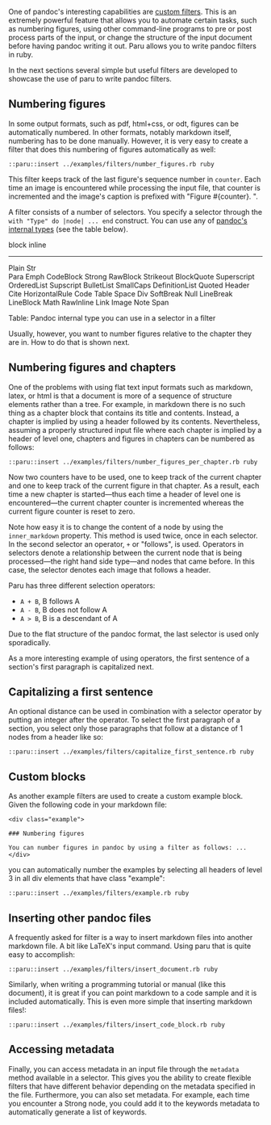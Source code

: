 One of pandoc's interesting capabilities are [custom
filters](http://pandoc.org/scripting.html). This is an extremely powerful
feature that allows you to automate certain tasks, such as numbering figures,
using other command-line programs to pre or post process parts of the input,
or change the structure of the input document before having pandoc writing it
out. Paru allows you to write pandoc filters in ruby. 

In the next sections several simple but useful filters are developed to
showcase the use of paru to write pandoc filters.

## Numbering figures

In some output formats, such as pdf, html+css, or odt, figures can be
automatically numbered. In other formats, notably markdown itself, numbering
has to be done manually. However, it is very easy to create a filter that does
this numbering of figures automatically as well:

    ::paru::insert ../examples/filters/number_figures.rb ruby

This filter keeps track of the last figure's sequence number in `counter`.
Each time an image is encountered while processing the input file, that
counter is incremented and the image's caption is prefixed with "Figure
#{counter}. ".

A filter consists of a number of selectors. You specify a selector through the
`with "Type" do |node| ... end` construct. You can use any of [pandoc's
internal
types](https://hackage.haskell.org/package/pandoc-types-1.17.0.4/docs/Text-Pandoc-Definition.html)
(see the table below).

block                   inline
--------------------    -------------------------
Plain                   Str          
Para                    Emph
CodeBlock               Strong
RawBlock                Strikeout
BlockQuote              Superscript
OrderedList             Supscript
BulletList              SmallCaps
DefinitionList          Quoted
Header                  Cite
HorizontalRule          Code
Table                   Space
Div                     SoftBreak
Null                    LineBreak
LineBlock               Math
                        RawInline
                        Link
                        Image
                        Note
                        Span        

Table: Pandoc internal type you can use in a selector in a filter

Usually, however, you want to number figures relative to the chapter they are
in. How to do that is shown next.

## Numbering figures and chapters

One of the problems with using flat text input formats such as markdown,
latex, or html is that a document is more of a sequence of structure elements
rather than a tree. For example, in markdown there is no such thing as a
chapter block that contains its title and contents. Instead, a chapter is
implied by using a header followed by its contents. Nevertheless, assuming a
properly structured input file where each chapter is implied by a header of
level one, chapters and figures in chapters can be numbered as follows:

    ::paru::insert ../examples/filters/number_figures_per_chapter.rb ruby

Now two counters have to be used, one to keep track of the current chapter and
one to keep track of the current figure in that chapter. As a result, each
time a new chapter is started—thus each time a header of level one is
encountered—the current chapter counter is incremented whereas the current
figure counter is reset to zero.

Note how easy it is to change the content of a node by using the
`inner_markdown` property. This method is used twice, once in each selector.
In the second selector an operator, `+` or "follows",  is used. Operators in
selectors denote a relationship between the current node that is being
processed—the right hand side type—and nodes that came before.  In this case,
the selector denotes each image that follows a header. 

Paru has three different selection operators: 

-   `A + B`, B follows A
-   `A - B`, B does not follow A
-   `A > B`, B is a descendant of A

Due to the flat structure of the pandoc format, the last selector is used only
sporadically. 

As a more interesting example of using operators, the first sentence of a
section's first paragraph is capitalized next.

## Capitalizing a first sentence

An optional distance can be used in combination with a selector operator by
putting an integer after the operator. To select the first paragraph of a
section, you select only those paragraphs that follow at a distance of 1 nodes
from a header like so:

    ::paru::insert ../examples/filters/capitalize_first_sentence.rb ruby

## Custom blocks

As another example filters are used to create a custom example block. Given
the following code in your markdown file:

~~~ {.markdown}
<div class="example">
  
### Numbering figures

You can number figures in pandoc by using a filter as follows: ...
</div>
~~~

you can automatically number the examples by selecting all headers of level 3
in all div elements that have class "example":

    ::paru::insert ../examples/filters/example.rb ruby


## Inserting other pandoc files

A frequently asked for filter is a way to insert markdown files into another
markdown file. A bit like LaTeX's input command. Using paru that is quite easy
to accomplish:

    ::paru::insert ../examples/filters/insert_document.rb ruby

Similarly, when writing a programming tutorial or manual (like this document),
it is great if you can point markdown to a code sample and it is included
automatically. This is even more simple that inserting markdown files!:

    ::paru::insert ../examples/filters/insert_code_block.rb ruby


## Accessing metadata

Finally, you can access metadata in an input file through the `metadata`
method available in a selector. This gives you the ability to create flexible
filters that have different behavior depending on the metadata specified in
the file. Furthermore, you can also set metadata. For example, each time you
encounter a Strong node, you could add it to the keywords metadata to
automatically generate a list of keywords.
